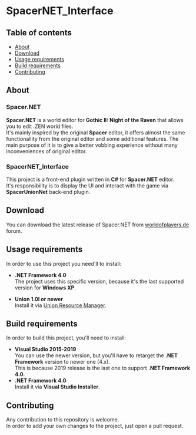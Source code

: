 # SpacerNET_Interface

## Table of contents

- [About](#about)
- [Download](#download)
- [Usage requirements](#build-requirements)
- [Build requirements](#build-requirements)
- [Contributing](#contributing)

## About

### Spacer.NET

**Spacer.NET** is a world editor for **Gothic II: Night of the Raven** that allows you to edit .ZEN world files.  
It's mainly inspired by the original **Spacer** editor, it offers almost the same functionallity from the original editor and some additional features. The main purpose of it is to give a better vobbing experience without many inconveniences of original editor.

### SpacerNET_Interface

This project is a front-end plugin written in **C#** for **Spacer.NET** editor.  
It's responsibility is to display the UI and interact with the game via **SpacerUnionNet** back-end plugin.

## Download

You can download the latest release of Spacer.NET from [worldofplayers.de](https://forum.worldofplayers.de/forum/threads/1557793-WORLD-EDITOR-Spacer-NET) forum.  

## Usage requirements

In order to use this project you need'll to install:
- **.NET Framework 4.0**  
    The project uses this specific version, because it's the last supported version for **Windows XP**.

- **Union 1.0l or newer**  
    Install it via [Union Resource Manager](https://worldofplayers.ru/threads/41415/).

## Build requirements

In order to build this project, you'll need to install:
- **Visual Studio 2015-2019**  
    You can use the newer version, but you'll have to retarget the **.NET Framework** version to newer one (4.x).  
    This is because 2019 release is the last one to support **.NET Framework 4.0**.
- **.NET Framework 4.0**  
    Install it via **Visual Studio Installer**.

## Contributing

Any contribution to this repository is welcome.  
In order to add your own changes to the project, just open a pull request.